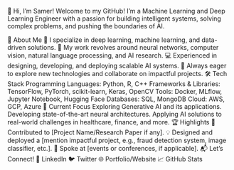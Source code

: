 👋 Hi, I’m Samer!
Welcome to my GitHub! I’m a Machine Learning and Deep Learning Engineer with a passion for building intelligent systems, solving complex problems, and pushing the boundaries of AI.

🌟 About Me
🧠 I specialize in deep learning, machine learning, and data-driven solutions.
🔬 My work revolves around neural networks, computer vision, natural language processing, and AI research.
💻 Experienced in designing, developing, and deploying scalable AI systems.
🚀 Always eager to explore new technologies and collaborate on impactful projects.
🛠️ Tech Stack
Programming Languages: Python, R, C++
Frameworks & Libraries: TensorFlow, PyTorch, scikit-learn, Keras, OpenCV
Tools: Docker, MLflow, Jupyter Notebook, Hugging Face
Databases: SQL, MongoDB
Cloud: AWS, GCP, Azure
🔭 Current Focus
Exploring Generative AI and its applications.
Developing state-of-the-art neural architectures.
Applying AI solutions to real-world challenges in healthcare, finance, and more.
🏆 Highlights
🏅 Contributed to [Project Name/Research Paper if any].
💡 Designed and deployed a [mention impactful project, e.g., fraud detection system, image classifier, etc.].
🎤 Spoke at [events or conferences, if applicable].
📬 Let’s Connect!
💼 LinkedIn
🐦 Twitter
🌐 Portfolio/Website
📈 GitHub Stats


